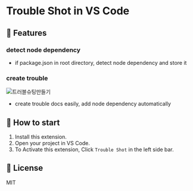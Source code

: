 # Trouble Shot in VS Code

## 🌊 Features

### detect node dependency

- if package.json in root directory, detect node dependency and store it

### create trouble

![트러블슈팅만들기](https://github.com/Jeongseulho/sh-snippets/assets/110578739/ef4c77bc-54da-47fa-b7c7-771e942edabc)

- create trouble docs easily, add node dependency automatically

## 🚀 How to start

1. Install this extension.
2. Open your project in VS Code.
3. To Activate this extension, Click `Trouble Shot` in the left side bar.

## 📝 License

MIT
